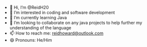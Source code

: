 - 👋 Hi, I’m @ReidH20
- 👀 I’m interested in coding and software development
- 🌱 I’m currently learning Java
- 💞️ I’m looking to collaborate on any java projects to help further my understanding of the language
- 📫 How to reach me: reidhoward@outlook.com
- 😄 Pronouns: He/Him

<!---
ReidH20/ReidH20 is a ✨ special ✨ repository because its `README.md` (this file) appears on your GitHub profile.
You can click the Preview link to take a look at your changes.
--->
